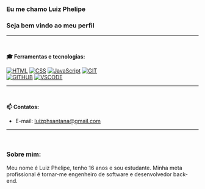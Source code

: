 ### Eu me chamo Luiz Phelipe
### Seja bem vindo ao meu perfil

---

<br>


**🎓 Ferramentas e tecnologias:**

[![HTML](https://img.shields.io/badge/HTML5-000?style=for-the-badge&logo=html5)](https://github.com/luiz0ph/html-css)
[![CSS](https://img.shields.io/badge/CSS3-000?style=for-the-badge&logo=css3&logoColor=blue)](https://github.com/luiz0ph/html-css)
[![JavaScript](https://img.shields.io/badge/JavaScript-000?style=for-the-badge&logo=JavaScript)]()
[![GIT](https://img.shields.io/badge/GIT-000?style=for-the-badge&logo=git)]()  
[![GITHUB](https://img.shields.io/badge/GITHUB-000?style=for-the-badge&logo=github)]()
[![VSCODE](https://img.shields.io/badge/VsCode-000?style=for-the-badge&logo=visual%20studio&logoColor=blue)]()
  

---
<br>

**📫 Contatos:**  
- E-mail: luizphsantana@gmail.com  


---

<br>

### Sobre mim:

Meu nome é Luiz Phelipe, tenho 16 anos e sou estudante. Minha meta profissional é tornar-me engenheiro de software e desenvolvedor back-end.
